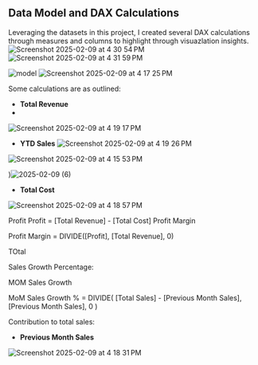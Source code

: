 
## Data Model and DAX Calculations

Leveraging the datasets in this project, I created several DAX calculations through measures and columns to highlight through visuazlation insights. 
![Screenshot 2025-02-09 at 4 30 54 PM](https://github.com/user-attachments/assets/ec4feb69-400d-4192-a0ac-1c40b3f76c6c)
![Screenshot 2025-02-09 at 4 31 59 PM](https://github.com/user-attachments/assets/0ae9984c-3af3-4f15-94e6-c239a02647f3)

 ![model](https://github.com/user-attachments/assets/c7f99b17-0a4f-452f-a44e-a20c1adfeee3)
![Screenshot 2025-02-09 at 4 17 25 PM](https://github.com/user-attachments/assets/04a7cb88-ab35-4db9-be1b-23a4e30991df)

Some calculations are as outlined: 

- **Total Revenue**
- 
![Screenshot 2025-02-09 at 4 19 17 PM](https://github.com/user-attachments/assets/c660196f-3e00-4e23-a16e-9cb85ba9f75f)

     

- **YTD Sales** 
![Screenshot 2025-02-09 at 4 19 26 PM](https://github.com/user-attachments/assets/55d05d30-3871-4885-b473-976cdd163c59)

![Screenshot 2025-02-09 at 4 15 53 PM](https://github.com/user-attachments/assets/1cd6f438-15bf-4517-99f4-01140c570194)

 
)![2025-02-09 (6)](https://github.com/user-attachments/assets/a208d4b8-3505-4cd9-809b-06dd4a5016e7)

- **Total Cost**

![Screenshot 2025-02-09 at 4 18 57 PM](https://github.com/user-attachments/assets/81aab9f7-6884-4acd-b356-1bf488a6af82)

Profit
Profit = [Total Revenue] - [Total Cost]
Profit Margin

Profit Margin = DIVIDE([Profit], [Total Revenue], 0)

TOtal 

Sales Growth Percentage: 

MOM Sales Growth

MoM Sales Growth % = DIVIDE(
    [Total Sales] - [Previous Month Sales],
    [Previous Month Sales],
    0
)

Contribution to total sales:
- **Previous Month Sales**

![Screenshot 2025-02-09 at 4 18 31 PM](https://github.com/user-attachments/assets/433cc388-6d57-4169-9685-8042f6e12f19)

 
